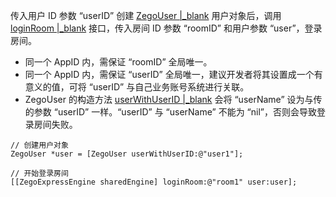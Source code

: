 传入用户 ID 参数 “userID” 创建 [ZegoUser \|_blank](/zh/api?doc=Express_Video_SDK_API~ObjectiveC_ios~class~zego-user#includes) 用户对象后，调用 [loginRoom \|_blank](/zh/api?doc=Express_Video_SDK_API~ObjectiveC_ios~class~zego-express-engine#login-room-user) 接口，传入房间 ID 参数 “roomID” 和用户参数 “user”，登录房间。


<div class="mk-warning">
    

- 同一个 AppID 内，需保证 “roomID” 全局唯一。  
- 同一个 AppID 内，需保证 “userID” 全局唯一，建议开发者将其设置成一个有意义的值，可将 “userID” 与自己业务账号系统进行关联。   
- ZegoUser 的构造方法 [userWithUserID \|_blank](/zh/api?doc=Express_Video_SDK_API~ObjectiveC_ios~class~zego-user#user-with-user-id) 会将 “userName” 设为与传的参数 “userID” 一样。“userID” 与 “userName” 不能为 “nil”，否则会导致登录房间失败。  

</div>


```objc
// 创建用户对象
ZegoUser *user = [ZegoUser userWithUserID:@"user1"];

// 开始登录房间
[[ZegoExpressEngine sharedEngine] loginRoom:@"room1" user:user];
```
